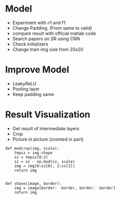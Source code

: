 # Model
- Experiment with n1 and f1
- Change Padding. (From same to valid)
- compare result with official matlab code
- Search papers on SR using CNN
- Check initializers
- Change train img size from 20x20

# Improve Model
- LeakyReLU
- Pooling layer
- Keep padding same

# Result Visualization
- Get result of intermediate layers
- Crop
- Picture in picture (zoomed in part)
```
def modcrop(img, scale):
    tmpsz = img.shape
    sz = tmpsz[0:2]
    sz = sz - np.mod(sz, scale)
    img = img[0:sz[0], 1:sz[1]]
    return img


def shave(image, border):
    img = image[border: -border, border: -border]
    return img
```
